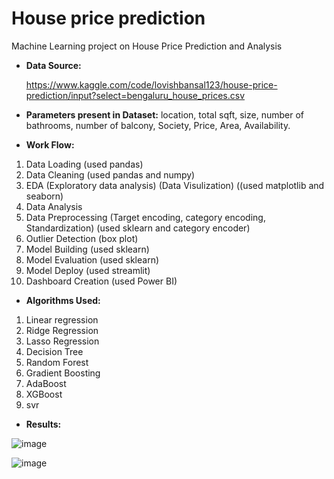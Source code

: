 # House price prediction
Machine Learning project on House Price Prediction and Analysis

- **Data Source:**

  https://www.kaggle.com/code/lovishbansal123/house-price-prediction/input?select=bengaluru_house_prices.csv

- **Parameters present in Dataset:** location, total sqft, size, number of bathrooms, number of balcony, Society, Price, Area, Availability.

- **Work Flow:**
1) Data Loading (used pandas)
2) Data Cleaning (used pandas and numpy)
3) EDA (Exploratory data analysis) (Data Visulization) ((used matplotlib and seaborn)
4) Data Analysis
5) Data Preprocessing (Target encoding, category encoding, Standardization) (used sklearn and category encoder)
6) Outlier Detection (box plot)
7) Model Building (used sklearn)
8) Model Evaluation (used sklearn)
9) Model Deploy (used streamlit)
10) Dashboard Creation (used Power BI)

- **Algorithms Used:**
1) Linear regression
2) Ridge Regression
3) Lasso Regression
4) Decision Tree
5) Random Forest
6) Gradient Boosting
7) AdaBoost
8) XGBoost
9) svr

- **Results:**

![image](https://github.com/Drashti16N/House_price_prediction/assets/142567844/910ec7f1-dd8e-413e-8d74-58a5d4964262)

![image](https://github.com/Drashti16N/House_price_prediction/assets/142567844/3c9e394e-2711-4a84-81e5-3a6ce5b08ea0)


